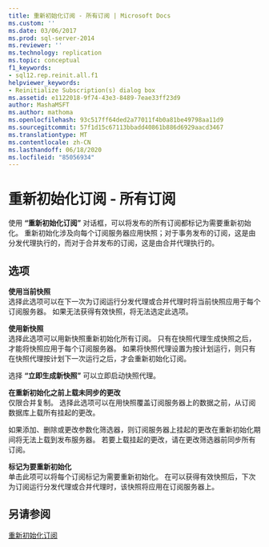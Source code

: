 ```yaml
---
title: 重新初始化订阅 - 所有订阅 | Microsoft Docs
ms.custom: ''
ms.date: 03/06/2017
ms.prod: sql-server-2014
ms.reviewer: ''
ms.technology: replication
ms.topic: conceptual
f1_keywords:
- sql12.rep.reinit.all.f1
helpviewer_keywords:
- Reinitialize Subscription(s) dialog box
ms.assetid: e1122018-9f74-43e3-8489-7eae33ff23d9
author: MashaMSFT
ms.author: mathoma
ms.openlocfilehash: 93c517ff64ded2a77011f4b0a81be49798aa11d9
ms.sourcegitcommit: 57f1d15c67113bbadd40861b886d6929aacd3467
ms.translationtype: MT
ms.contentlocale: zh-CN
ms.lasthandoff: 06/18/2020
ms.locfileid: "85056934"
---
```

# <a name="reinitialize-subscriptions---all-subscriptions"></a>重新初始化订阅 - 所有订阅
  使用 **“重新初始化订阅”** 对话框，可以将发布的所有订阅都标记为需要重新初始化。 重新初始化涉及向每个订阅服务器应用快照；对于事务发布的订阅，这是由分发代理执行的，而对于合并发布的订阅，这是由合并代理执行的。  
  
## <a name="options"></a>选项  
 **使用当前快照**  
 选择此选项可以在下一次为订阅运行分发代理或合并代理时将当前快照应用于每个订阅服务器。 如果无法获得有效快照，将无法选定此选项。  
  
 **使用新快照**  
 选择此选项可以用新快照重新初始化所有订阅。 只有在快照代理生成快照之后，才能将快照应用于每个订阅服务器。 如果将快照代理设置为按计划运行，则只有在快照代理按计划下一次运行之后，才会重新初始化订阅。  
  
 选择 **“立即生成新快照”** 可以立即启动快照代理。  
  
 **在重新初始化之前上载未同步的更改**  
 仅限合并复制。 选择此选项可以在用快照覆盖订阅服务器上的数据之前，从订阅数据库上载所有挂起的更改。  
  
 如果添加、删除或更改参数化筛选器，则订阅服务器上挂起的更改在重新初始化期间将无法上载到发布服务器。 若要上载挂起的更改，请在更改筛选器前同步所有订阅。  
  
 **标记为要重新初始化**  
 单击此项可以将每个订阅标记为需要重新初始化。 在可以获得有效快照后，下次为订阅运行分发代理或合并代理时，该快照将应用在订阅服务器上。  
  
## <a name="see-also"></a>另请参阅  
 [重新初始化订阅](reinitialize-subscriptions.md)  
  
  
